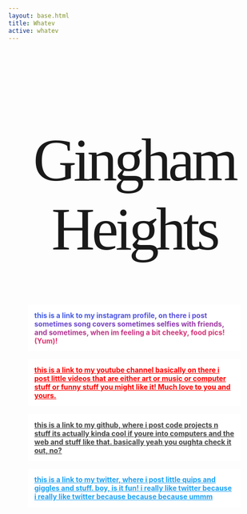 ```yaml
---
layout: base.html
title: Whatev
active: whatev
---
```


<style>
@font-face {
	font-family: 'Bizzarrini';
	src: url('/fonts/Bizzarrini-V0_4-VF.ttf');
}

body {background-image: url("../images/ginghambackground-01.png");}


h1 {
	text-align: center;
	font-weight: normal;
	font-family: 'Bizzarrini';
	font-size: 12.5vw;
	font-variation-settings: "opsz" 40, "wght" 100;
	letter-spacing: -0.05em;
}

.whatevsection{
	max-width: 400px;
	margin: 1rem auto;
	padding: .8rem;
	background: white;
	font-weight: bold;
}
</style>

# Gingham Heights

<script>
	var ripplecontainer = document.querySelector('h1');
	var letters = ripplecontainer.innerHTML.split("");
	ripplecontainer.innerHTML = "";
	for (let i = 0; i < letters.length; i++) {
		letters[i] = `<span id="${i}"
		style="
		animation: rippletext 4s ${-i*.1}s infinite
		">${letters[i]}</span>`;
		ripplecontainer.innerHTML += letters[i];
	}
</script>
<style>
	@keyframes rippletext {
		0%{font-variation-settings: 'opsz' 48, 'wght' 100;}
		50%{font-variation-settings: 'opsz' 48, 'wght' 900;}
		100%{font-variation-settings: 'opsz' 48, 'wght' 100;}
	}
</style>


<div id="myinstagram" class="whatevsection">
	<a href="https://www.instagram.com/olivernorred/" style="background: linear-gradient(45deg, #405de6, #5851db, #833ab4, #c13584, #e1306c); -webkit-background-clip: text; color: transparent;">this is a link to my instagram profile, on there i post sometimes song covers sometimes selfies with friends, and sometimes, when im feeling a bit cheeky, food pics! (Yum)!</a>
</div>

<div id="myyoutube" class="whatevsection">
	<a href="https://www.youtube.com/c/OliverNorred" style="color:red">this is a link to my youtube channel basically on there i post little videos that are either art or music or computer stuff or funny stuff you might like it! Much love to you and yours.</a>
</div>

<div id="mygithub" class="whatevsection">
	<a href="https://github.com/olivernorred" style="color: #444;">this is a link to my github, where i post code projects n stuff its actually kinda cool if youre into computers and the web and stuff like that. basically yeah you oughta check it out, no?</a>
</div>

<div id="mytwitter" class="whatevsection">
	<a href="https://twitter.com/olivernorred" style="color: #1DA1F2;">this is a link to my twitter, where i post little quips and giggles and stuff. boy, is it fun! i really like twitter because i really like twitter because because because ummm</a>
</div>

